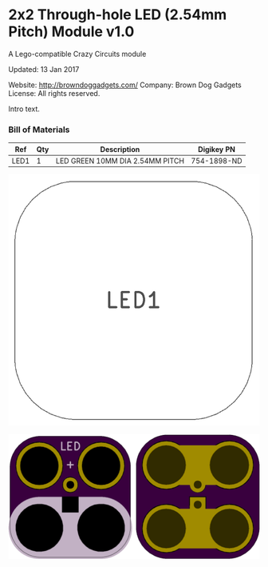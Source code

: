 <!--- start title --->
# 2x2 Through-hole LED (2.54mm Pitch) Module v1.0
A Lego-compatible Crazy Circuits module


Updated: 13 Jan 2017

Website: http://browndoggadgets.com/
Company: Brown Dog Gadgets
License: All rights reserved.

<!--- end title --->
Intro text.

### Bill of Materials

<!--- bom start --->
|Ref|Qty|Description|Digikey PN|
|---|---|-----------|------|
|LED1|1|LED GREEN 10MM DIA 2.54MM PITCH|754-1898-ND|


<!--- bom end --->
![Assembly Diagram](assembly.png)

![Gerber Preview](preview.png)

